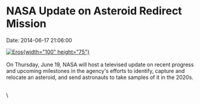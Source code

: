 NASA Update on Asteroid Redirect Mission
========================================

Date: 2014-06-17 21:06:00

[![Eros](http://www.jpl.nasa.gov/images/asteroid/20140616/eros20140616-226.jpg){width="100"
height="75"}](http://www.jpl.nasa.gov/news/news.php?release=2014-191&rn=news.xml&rst=4178)\
\
On Thursday, June 19, NASA will host a televised update on recent
progress and upcoming milestones in the agency\'s efforts to identify,
capture and relocate an asteroid, and send astronauts to take samples of
it in the 2020s.

\
\

